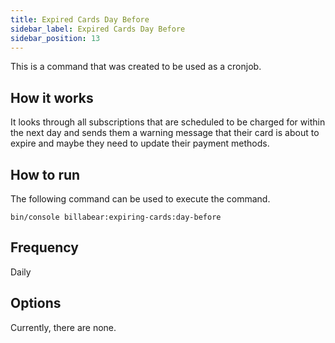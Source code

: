 ```yaml
---
title: Expired Cards Day Before
sidebar_label: Expired Cards Day Before
sidebar_position: 13
---
```

This is a command that was created to be used as a cronjob. 


## How it works

It looks through all subscriptions that are scheduled to be charged for within the next day and sends them a warning message that their card is about to expire and maybe they need to update their payment methods.

## How to run

The following command can be used to execute the command.

`bin/console billabear:expiring-cards:day-before`

## Frequency

Daily

## Options

Currently, there are none.
